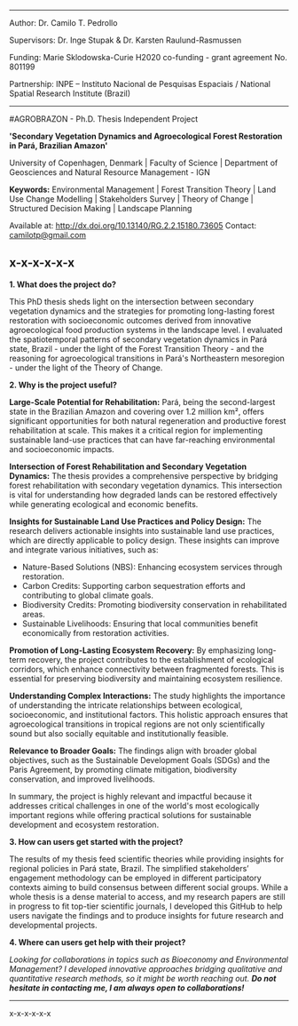 --------------------------
Author:		      Dr. Camilo T. Pedrollo

Supervisors:	  Dr. Inge Stupak & Dr. Karsten Raulund-Rasmussen

Funding:	      Marie Sklodowska-Curie H2020 co-funding - grant agreement No. 801199

Partnership:	  INPE – Instituto Nacional de Pesquisas Espaciais / National Spatial Research Institute (Brazil)

--------------------------

#AGROBRAZON - Ph.D. Thesis Independent Project

<b>'Secondary Vegetation Dynamics and Agroecological Forest Restoration in Pará, Brazilian Amazon'</b>

University of Copenhagen, Denmark | Faculty of Science | Department of Geosciences and Natural Resource Management - IGN

<b>Keywords:</b> Environmental Management | Forest Transition Theory | Land Use Change Modelling | Stakeholders Survey | Theory of Change | Structured Decision Making | Landscape Planning

Available at: http://dx.doi.org/10.13140/RG.2.2.15180.73605
Contact: camilotp@gmail.com

x-x-x-x-x-x
---
<b>1. What does the project do?</b>

This PhD thesis sheds light on the intersection between secondary vegetation dynamics and the strategies for promoting long-lasting forest restoration with socioeconomic outcomes derived from innovative agroecological food production systems in the landscape level.
I evaluated the spatiotemporal patterns of secondary vegetation dynamics in Pará state, Brazil - under the light of the Forest Transition Theory - and the reasoning for agroecological transitions in Pará's Northeastern mesoregion - under the light of the Theory of Change.


<b>2. Why is the project useful?</b>

<b>Large-Scale Potential for Rehabilitation:</b>
Pará, being the second-largest state in the Brazilian Amazon and covering over 1.2 million km², offers significant opportunities for both natural regeneration and productive forest rehabilitation at scale. This makes it a critical region for implementing sustainable land-use practices that can have far-reaching environmental and socioeconomic impacts.

<b>Intersection of Forest Rehabilitation and Secondary Vegetation Dynamics:</b>
The thesis provides a comprehensive perspective by bridging forest rehabilitation with secondary vegetation dynamics. This intersection is vital for understanding how degraded lands can be restored effectively while generating ecological and economic benefits.

<b>Insights for Sustainable Land Use Practices and Policy Design:</b>
The research delivers actionable insights into sustainable land use practices, which are directly applicable to policy design. These insights can improve and integrate various initiatives, such as:

- Nature-Based Solutions (NBS): Enhancing ecosystem services through restoration.
- Carbon Credits: Supporting carbon sequestration efforts and contributing to global climate goals.
- Biodiversity Credits: Promoting biodiversity conservation in rehabilitated areas.
- Sustainable Livelihoods: Ensuring that local communities benefit economically from restoration activities.

<b>Promotion of Long-Lasting Ecosystem Recovery:</b>
By emphasizing long-term recovery, the project contributes to the establishment of ecological corridors, which enhance connectivity between fragmented forests. This is essential for preserving biodiversity and maintaining ecosystem resilience.

<b>Understanding Complex Interactions:</b>
The study highlights the importance of understanding the intricate relationships between ecological, socioeconomic, and institutional factors. This holistic approach ensures that agroecological transitions in tropical regions are not only scientifically sound but also socially equitable and institutionally feasible.

<b>Relevance to Broader Goals:</b>
The findings align with broader global objectives, such as the Sustainable Development Goals (SDGs) and the Paris Agreement, by promoting climate mitigation, biodiversity conservation, and improved livelihoods.

In summary, the project is highly relevant and impactful because it addresses critical challenges in one of the world's most ecologically important regions while offering practical solutions for sustainable development and ecosystem restoration.


<b>3. How can users get started with the project? </b>

The results of my thesis feed scientific theories while providing insights for regional policies in Pará state, Brazil. The simplified stakeholders’ engagement methodology can be employed in different participatory contexts aiming to build consensus between different social groups. 
While a whole thesis is a dense material to access, and my research papers are still in progress to fit top-tier scientific journals, I developed this GitHub to help users navigate the findings and to produce insights for future research and developmental projects.

<b>4. Where can users get help with their project?</b>

<i>Looking for collaborations in topics such as Bioeconomy and Environmental Management? I developed innovative approaches bridging qualitative and quantitative research methods, so it might be worth reaching out. <b>Do not hesitate in contacting me, I am always open to collaborations!</i></b>

---
x-x-x-x-x-x

